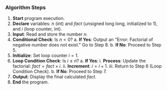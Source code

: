 
### Algorithm Steps

1.  **Start** program execution.
2.  **Declare** variables: $n$ (int) and $fact$ (unsigned long long, initialized to 1), and $i$ (loop counter, int).
3.  **Input**: Read and store the number $n$.
4.  **Conditional Check**: Is $n < 0$?
    a.  **If Yes**: Output an "Error: Factorial of negative number does not exist." Go to Step 8.
    b.  **If No**: Proceed to Step 5.
5.  **Initialize**: Set loop counter $i = 1$.
6.  **Loop Condition Check**: Is $i \le n$?
    a.  **If Yes**:
        i.  **Process**: Update the factorial: $fact = fact \times i$.
        ii. **Increment**: $i = i + 1$.
        iii. Return to Step 6 (Loop Condition Check).
    b.  **If No**: Proceed to Step 7.
7.  **Output**: Display the final calculated $fact$.
8.  **End** the program.
